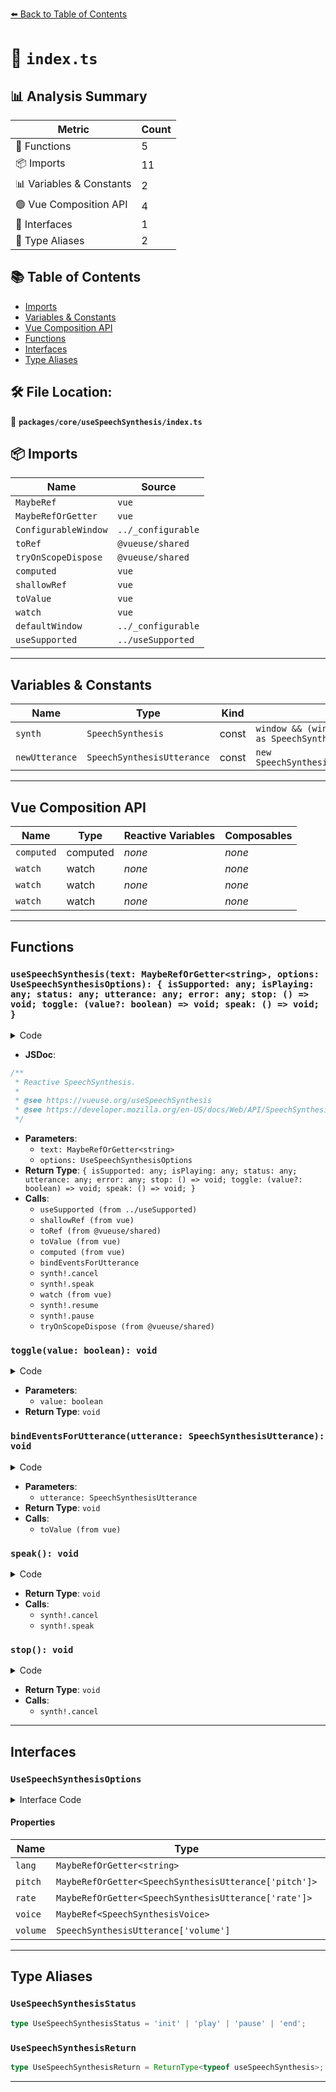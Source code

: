 [⬅️ Back to Table of Contents](../../../index.md)

# 📄 `index.ts`

## 📊 Analysis Summary

| Metric | Count |
|--------|-------|
| 🔧 Functions | 5 |
| 📦 Imports | 11 |
| 📊 Variables & Constants | 2 |
| 🟢 Vue Composition API | 4 |
| 📐 Interfaces | 1 |
| 📑 Type Aliases | 2 |

## 📚 Table of Contents

- [Imports](#imports)
- [Variables & Constants](#variables-constants)
- [Vue Composition API](#vue-composition-api)
- [Functions](#functions)
- [Interfaces](#interfaces)
- [Type Aliases](#type-aliases)

## 🛠️ File Location:
📂 **`packages/core/useSpeechSynthesis/index.ts`**

## 📦 Imports

| Name | Source |
|------|--------|
| `MaybeRef` | `vue` |
| `MaybeRefOrGetter` | `vue` |
| `ConfigurableWindow` | `../_configurable` |
| `toRef` | `@vueuse/shared` |
| `tryOnScopeDispose` | `@vueuse/shared` |
| `computed` | `vue` |
| `shallowRef` | `vue` |
| `toValue` | `vue` |
| `watch` | `vue` |
| `defaultWindow` | `../_configurable` |
| `useSupported` | `../useSupported` |


---

## Variables & Constants

| Name | Type | Kind | Value | Exported |
|------|------|------|-------|----------|
| `synth` | `SpeechSynthesis` | const | `window && (window as any).speechSynthesis as SpeechSynthesis` | ✗ |
| `newUtterance` | `SpeechSynthesisUtterance` | const | `new SpeechSynthesisUtterance(spokenText.value)` | ✗ |


---

## Vue Composition API

| Name | Type | Reactive Variables | Composables |
|------|------|-------------------|-------------|
| `computed` | computed | *none* | *none* |
| `watch` | watch | *none* | *none* |
| `watch` | watch | *none* | *none* |
| `watch` | watch | *none* | *none* |


---

## Functions

### `useSpeechSynthesis(text: MaybeRefOrGetter<string>, options: UseSpeechSynthesisOptions): { isSupported: any; isPlaying: any; status: any; utterance: any; error: any; stop: () => void; toggle: (value?: boolean) => void; speak: () => void; }`

<details><summary>Code</summary>

```ts
export function useSpeechSynthesis(
  text: MaybeRefOrGetter<string>,
  options: UseSpeechSynthesisOptions = {},
) {
  const {
    pitch = 1,
    rate = 1,
    volume = 1,
    window = defaultWindow,
  } = options

  const synth = window && (window as any).speechSynthesis as SpeechSynthesis
  const isSupported = useSupported(() => synth)

  const isPlaying = shallowRef(false)
  const status = shallowRef<UseSpeechSynthesisStatus>('init')

  const spokenText = toRef(text || '')
  const lang = toRef(options.lang || 'en-US')
  const error = shallowRef<SpeechSynthesisErrorEvent | undefined>(undefined)

  const toggle = (value = !isPlaying.value) => {
    isPlaying.value = value
  }

  const bindEventsForUtterance = (utterance: SpeechSynthesisUtterance) => {
    utterance.lang = toValue(lang)
    utterance.voice = toValue(options.voice) || null
    utterance.pitch = toValue(pitch)
    utterance.rate = toValue(rate)
    utterance.volume = volume

    utterance.onstart = () => {
      isPlaying.value = true
      status.value = 'play'
    }

    utterance.onpause = () => {
      isPlaying.value = false
      status.value = 'pause'
    }

    utterance.onresume = () => {
      isPlaying.value = true
      status.value = 'play'
    }

    utterance.onend = () => {
      isPlaying.value = false
      status.value = 'end'
    }

    utterance.onerror = (event) => {
      error.value = event
    }
  }

  const utterance = computed(() => {
    isPlaying.value = false
    status.value = 'init'
    const newUtterance = new SpeechSynthesisUtterance(spokenText.value)
    bindEventsForUtterance(newUtterance)
    return newUtterance
  })

  const speak = () => {
    synth!.cancel()
    if (utterance)
      synth!.speak(utterance.value)
  }

  const stop = () => {
    synth!.cancel()
    isPlaying.value = false
  }

  if (isSupported.value) {
    bindEventsForUtterance(utterance.value)

    watch(lang, (lang) => {
      if (utterance.value && !isPlaying.value)
        utterance.value.lang = lang
    })

    if (options.voice) {
      watch(options.voice, () => {
        synth!.cancel()
      })
    }

    watch(isPlaying, () => {
      if (isPlaying.value)
        synth!.resume()
      else
        synth!.pause()
    })
  }

  tryOnScopeDispose(() => {
    isPlaying.value = false
  })

  return {
    isSupported,
    isPlaying,
    status,
    utterance,
    error,

    stop,
    toggle,
    speak,
  }
}
```
</details>

- **JSDoc**:
```ts
/**
 * Reactive SpeechSynthesis.
 *
 * @see https://vueuse.org/useSpeechSynthesis
 * @see https://developer.mozilla.org/en-US/docs/Web/API/SpeechSynthesis SpeechSynthesis
 */
```

- **Parameters**:
  - `text: MaybeRefOrGetter<string>`
  - `options: UseSpeechSynthesisOptions`
- **Return Type**: `{ isSupported: any; isPlaying: any; status: any; utterance: any; error: any; stop: () => void; toggle: (value?: boolean) => void; speak: () => void; }`
- **Calls**:
  - `useSupported (from ../useSupported)`
  - `shallowRef (from vue)`
  - `toRef (from @vueuse/shared)`
  - `toValue (from vue)`
  - `computed (from vue)`
  - `bindEventsForUtterance`
  - `synth!.cancel`
  - `synth!.speak`
  - `watch (from vue)`
  - `synth!.resume`
  - `synth!.pause`
  - `tryOnScopeDispose (from @vueuse/shared)`
### `toggle(value: boolean): void`

<details><summary>Code</summary>

```ts
(value = !isPlaying.value) => {
    isPlaying.value = value
  }
```
</details>

- **Parameters**:
  - `value: boolean`
- **Return Type**: `void`
### `bindEventsForUtterance(utterance: SpeechSynthesisUtterance): void`

<details><summary>Code</summary>

```ts
(utterance: SpeechSynthesisUtterance) => {
    utterance.lang = toValue(lang)
    utterance.voice = toValue(options.voice) || null
    utterance.pitch = toValue(pitch)
    utterance.rate = toValue(rate)
    utterance.volume = volume

    utterance.onstart = () => {
      isPlaying.value = true
      status.value = 'play'
    }

    utterance.onpause = () => {
      isPlaying.value = false
      status.value = 'pause'
    }

    utterance.onresume = () => {
      isPlaying.value = true
      status.value = 'play'
    }

    utterance.onend = () => {
      isPlaying.value = false
      status.value = 'end'
    }

    utterance.onerror = (event) => {
      error.value = event
    }
  }
```
</details>

- **Parameters**:
  - `utterance: SpeechSynthesisUtterance`
- **Return Type**: `void`
- **Calls**:
  - `toValue (from vue)`
### `speak(): void`

<details><summary>Code</summary>

```ts
() => {
    synth!.cancel()
    if (utterance)
      synth!.speak(utterance.value)
  }
```
</details>

- **Return Type**: `void`
- **Calls**:
  - `synth!.cancel`
  - `synth!.speak`
### `stop(): void`

<details><summary>Code</summary>

```ts
() => {
    synth!.cancel()
    isPlaying.value = false
  }
```
</details>

- **Return Type**: `void`
- **Calls**:
  - `synth!.cancel`

---

## Interfaces

### `UseSpeechSynthesisOptions`

<details><summary>Interface Code</summary>

```ts
export interface UseSpeechSynthesisOptions extends ConfigurableWindow {
  /**
   * Language for SpeechSynthesis
   *
   * @default 'en-US'
   */
  lang?: MaybeRefOrGetter<string>
  /**
   * Gets and sets the pitch at which the utterance will be spoken at.
   *
   * @default 1
   */
  pitch?: MaybeRefOrGetter<SpeechSynthesisUtterance['pitch']>
  /**
   * Gets and sets the speed at which the utterance will be spoken at.
   *
   * @default 1
   */
  rate?: MaybeRefOrGetter<SpeechSynthesisUtterance['rate']>
  /**
   * Gets and sets the voice that will be used to speak the utterance.
   */
  voice?: MaybeRef<SpeechSynthesisVoice>
  /**
   * Gets and sets the volume that the utterance will be spoken at.
   *
   * @default 1
   */
  volume?: SpeechSynthesisUtterance['volume']
}
```
</details>

#### Properties

| Name | Type | Optional | Description |
|------|------|----------|-------------|
| `lang` | `MaybeRefOrGetter<string>` | ✓ |  |
| `pitch` | `MaybeRefOrGetter<SpeechSynthesisUtterance['pitch']>` | ✓ |  |
| `rate` | `MaybeRefOrGetter<SpeechSynthesisUtterance['rate']>` | ✓ |  |
| `voice` | `MaybeRef<SpeechSynthesisVoice>` | ✓ |  |
| `volume` | `SpeechSynthesisUtterance['volume']` | ✓ |  |


---

## Type Aliases

### `UseSpeechSynthesisStatus`

```ts
type UseSpeechSynthesisStatus = 'init' | 'play' | 'pause' | 'end';
```

### `UseSpeechSynthesisReturn`

```ts
type UseSpeechSynthesisReturn = ReturnType<typeof useSpeechSynthesis>;
```


---